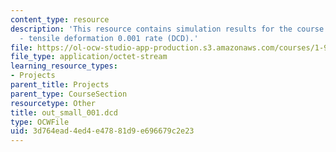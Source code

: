 ```yaml
---
content_type: resource
description: 'This resource contains simulation results for the course projects: NAMD
  - tensile deformation 0.001 rate (DCD).'
file: https://ol-ocw-studio-app-production.s3.amazonaws.com/courses/1-978-from-nano-to-macro-introduction-to-atomistic-modeling-techniques-january-iap-2007/3d764ead4ed4e47881d9e696679c2e23_out_small_001.dcd
file_type: application/octet-stream
learning_resource_types:
- Projects
parent_title: Projects
parent_type: CourseSection
resourcetype: Other
title: out_small_001.dcd
type: OCWFile
uid: 3d764ead-4ed4-e478-81d9-e696679c2e23
---
```

